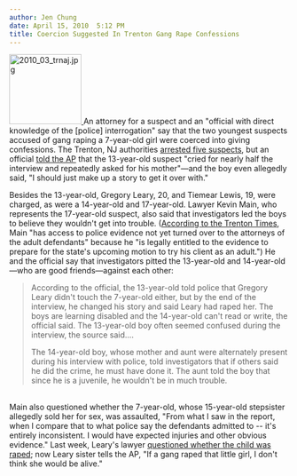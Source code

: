 ```yaml
---
author: Jen Chung
date: April 15, 2010  5:12 PM
title: Coercion Suggested In Trenton Gang Rape Confessions
---
```


<p><span class="mt-enclosure mt-enclosure-image" style="display: inline;"> <a href="https://web.archive.org/web/20110629185855/http://gothamist.com/attachments/jen/2010_03_trnaj.jpg"> <img alt="2010_03_trnaj.jpg" src="https://web.archive.org/web/20110629185855im_/http://gothamist.com/assets_c/2010/04/2010_03_trnaj-thumb-110x107-493861.jpg" width="130" height="126" class="image-left"> </a> </span>An attorney for a suspect and an &quot;official with direct knowledge of the [police] interrogation&quot; say that the two youngest suspects accused of gang raping a 7-year-old girl were coerced into giving confessions.  The Trenton, NJ authorities <a href="https://web.archive.org/web/20110629185855/http://gothamist.com/2010/04/04/five_arrested_in_gang_rape_of_7-yea.php">arrested five suspects</a>, but an official <a href="https://web.archive.org/web/20110629185855/http://wcbstv.com/local/gang.rape.rally.2.1633741.html">told the AP</a> that the 13-year-old suspect &quot;cried for nearly half the interview and repeatedly asked for his mother&quot;&#x2014;and the boy even allegedly said, &quot;I should just make up a story to get it over with.&quot;</p>

<p>Besides the 13-year-old, Gregory Leary, 20, and Tiemear Lewis, 19, were charged, as were a 14-year-old and 17-year-old. Lawyer Kevin Main, who represents the 17-year-old suspect, also said that investigators led the boys to believe they wouldn&apos;t get into trouble.  (<a href="https://web.archive.org/web/20110629185855/http://www.nj.com/news/times/regional/index.ssf?/base/news-19/1271310319110910.xml&amp;coll=5">According to the Trenton Times</a>, Main &quot;has access to police evidence not yet turned over to the attorneys of the adult defendants&quot; because he &quot;is legally entitled to the evidence to prepare for the state&apos;s upcoming motion to try his client as an adult.&quot;)  He and the official say that investigators pitted the 13-year-old and 14-year-old&#x2014;who are good friends&#x2014;against each other: </p><blockquote>According to the official, the 13-year-old told police that Gregory Leary didn&apos;t touch the 7-year-old either, but by the end of the interview, he changed his story and said Leary had raped her.  The boys are learning disabled and the 14-year-old can&apos;t read or write, the official said. The 13-year-old boy often seemed confused during the interview, the source said....<p></p>

<p>The 14-year-old boy, whose mother and aunt were alternately present during his interview with police, told investigators that if others said he did the crime, he must have done it. The aunt told the boy that since he is a juvenile, he wouldn&apos;t be in much trouble. </p></blockquote> <br>
Main also questioned whether the 7-year-old, whose 15-year-old stepsister allegedly sold her for sex, was assaulted, &quot;From what I saw in the report, when I compare that to what police say the defendants admitted to -- it&apos;s entirely inconsistent. I would have expected injuries and other obvious evidence.&quot; Last week, Leary&apos;s lawyer <a href="https://web.archive.org/web/20110629185855/http://gothamist.com/2010/04/08/500k_bail_set_for_suspect_in_trento.php">questioned whether the child was raped</a>; now Leary sister tells the AP,  &quot;If a gang raped that little girl, I don&apos;t think she would be alive.&quot;<p></p>